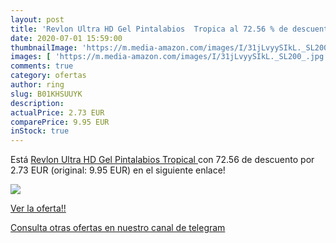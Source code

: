 ```yaml
---
layout: post
title: 'Revlon Ultra HD Gel Pintalabios  Tropica al 72.56 % de descuento'
date: 2020-07-01 15:59:00
thumbnailImage: 'https://m.media-amazon.com/images/I/31jLvyySIkL._SL200_.jpg'
images: [ 'https://m.media-amazon.com/images/I/31jLvyySIkL._SL200_.jpg' ]
comments: true
category: ofertas
author: ring
slug: B01KHSUUYK
description:
actualPrice: 2.73 EUR
comparePrice: 9.95 EUR
inStock: true
---
```


Está [Revlon Ultra HD Gel Pintalabios  Tropical ](https://www.amazon.com/dp/B01KHSUUYK/?tag=redken08-20) con 72.56 de descuento por 2.73 EUR (original: 9.95 EUR) en el siguiente enlace!

[![](https://m.media-amazon.com/images/I/31jLvyySIkL._SL200_.jpg)](https://www.amazon.com/dp/B01KHSUUYK/?tag=redken08-20)

[Ver la oferta!!](https://www.amazon.com/dp/B01KHSUUYK/?tag=redken08-20)

[Consulta otras ofertas en nuestro canal de telegram](https://t.me/s/ofertas25)
